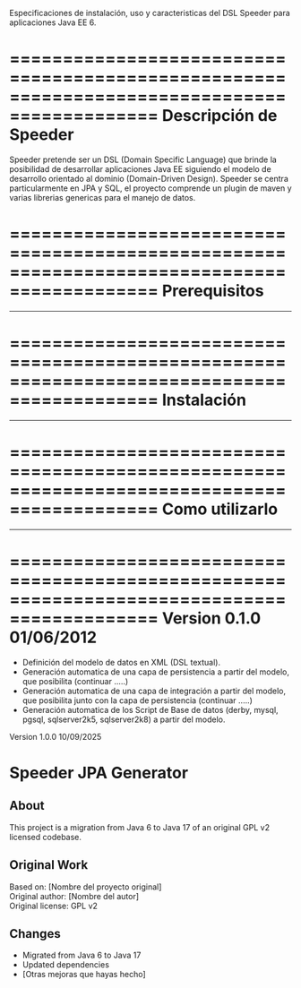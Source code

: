 ﻿Especificaciones de instalación, uso y caracteristicas del DSL Speeder para aplicaciones Java EE 6.

============================================================================================
Descripción de Speeder
============================================================================================

Speeder pretende ser un DSL (Domain Specific Language) que brinde la posibilidad de desarrollar aplicaciones Java EE 
siguiendo el modelo de desarrollo orientado al dominio (Domain-Driven Design). 
Speeder se centra particularmente en JPA y SQL, el proyecto comprende un plugin de maven y varias librerias genericas 
para el manejo de datos.

============================================================================================
Prerequisitos
============================================================================================

---

============================================================================================
Instalación
============================================================================================

---

============================================================================================
Como utilizarlo
============================================================================================

---

============================================================================================
Version 0.1.0  01/06/2012
=============================================================================================
- Definición del modelo de datos en XML (DSL textual).
- Generación automatica de una capa de persistencia a partir del modelo, que posibilita (continuar .....)
- Generación automatica de una capa de integración a partir del modelo, que posibilita junto con la capa de persistencia (continuar .....)
- Generación automatica de los Script de Base de datos (derby, mysql, pgsql, sqlserver2k5, sqlserver2k8) a partir del modelo.


Version 1.0.0  10/09/2025

# Speeder JPA Generator

## About
This project is a migration from Java 6 to Java 17 of an original 
GPL v2 licensed codebase. 

## Original Work
Based on: [Nombre del proyecto original]  
Original author: [Nombre del autor]  
Original license: GPL v2

## Changes
- Migrated from Java 6 to Java 17
- Updated dependencies
- [Otras mejoras que hayas hecho]